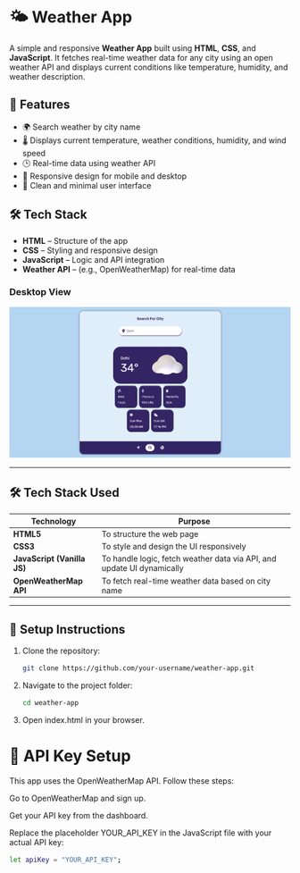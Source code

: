 # 🌤️ Weather App

A simple and responsive **Weather App** built using **HTML**, **CSS**, and **JavaScript**. It fetches real-time weather data for any city using an open weather API and displays current conditions like temperature, humidity, and weather description.

## 🚀 Features

- 🌍 Search weather by city name  
- 🌡️ Displays current temperature, weather conditions, humidity, and wind speed  
- 🕒 Real-time data using weather API  
- 📱 Responsive design for mobile and desktop  
- 🎨 Clean and minimal user interface  

## 🛠️ Tech Stack

- **HTML** – Structure of the app  
- **CSS** – Styling and responsive design  
- **JavaScript** – Logic and API integration  
- **Weather API** – (e.g., OpenWeatherMap) for real-time data

### Desktop View
![Desktop Screenshot](demo.png)

---

## 🛠️ Tech Stack Used

| Technology            | Purpose                                                                 |
|------------------------|-------------------------------------------------------------------------|
| **HTML5**              | To structure the web page                                               |
| **CSS3**               | To style and design the UI responsively                                |
| **JavaScript (Vanilla JS)** | To handle logic, fetch weather data via API, and update UI dynamically |
| **OpenWeatherMap API** | To fetch real-time weather data based on city name                     |

---

## 🔧 Setup Instructions

1. Clone the repository:
   ```bash
   git clone https://github.com/your-username/weather-app.git
2. Navigate to the project folder:
   ```bash
   cd weather-app
3. Open index.html in your browser.

# 🔑 API Key Setup
This app uses the OpenWeatherMap API. Follow these steps:

Go to OpenWeatherMap and sign up.

Get your API key from the dashboard.

Replace the placeholder YOUR_API_KEY in the JavaScript file with your actual API key:

```bash
let apiKey = "YOUR_API_KEY";
